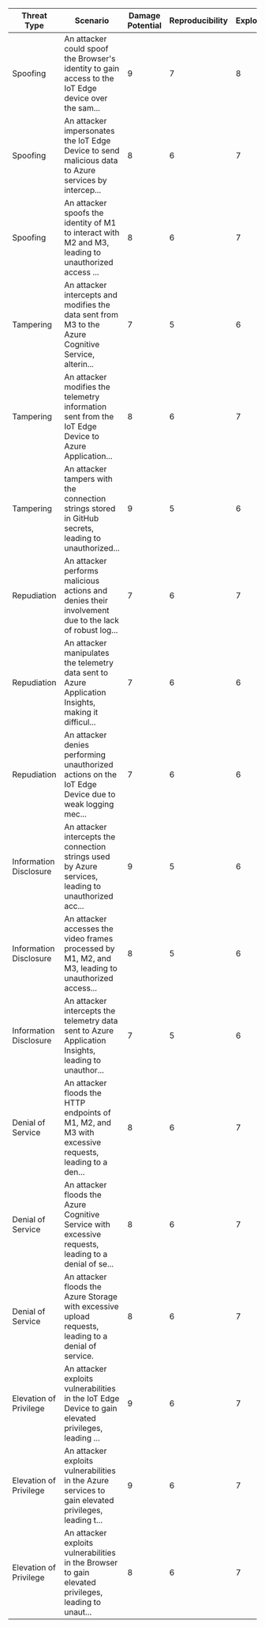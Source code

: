 | Threat Type | Scenario | Damage Potential | Reproducibility | Exploitability | Affected Users | Discoverability | Risk Score |
|------------|----------|------------------|-----------------|----------------|----------------|-----------------|------------|
| Spoofing | An attacker could spoof the Browser's identity to gain access to the IoT Edge device over the sam... | 9 | 7 | 8 | 6 | 5 | 7.00 |
| Spoofing | An attacker impersonates the IoT Edge Device to send malicious data to Azure services by intercep... | 8 | 6 | 7 | 7 | 6 | 6.80 |
| Spoofing | An attacker spoofs the identity of M1 to interact with M2 and M3, leading to unauthorized access ... | 8 | 6 | 7 | 6 | 5 | 6.40 |
| Tampering | An attacker intercepts and modifies the data sent from M3 to the Azure Cognitive Service, alterin... | 7 | 5 | 6 | 5 | 4 | 5.40 |
| Tampering | An attacker modifies the telemetry information sent from the IoT Edge Device to Azure Application... | 8 | 6 | 7 | 7 | 5 | 6.60 |
| Tampering | An attacker tampers with the connection strings stored in GitHub secrets, leading to unauthorized... | 9 | 5 | 6 | 6 | 4 | 6.00 |
| Repudiation | An attacker performs malicious actions and denies their involvement due to the lack of robust log... | 7 | 6 | 7 | 6 | 5 | 6.20 |
| Repudiation | An attacker manipulates the telemetry data sent to Azure Application Insights, making it difficul... | 7 | 6 | 6 | 6 | 5 | 6.00 |
| Repudiation | An attacker denies performing unauthorized actions on the IoT Edge Device due to weak logging mec... | 7 | 6 | 6 | 5 | 4 | 5.60 |
| Information Disclosure | An attacker intercepts the connection strings used by Azure services, leading to unauthorized acc... | 9 | 5 | 6 | 7 | 4 | 6.20 |
| Information Disclosure | An attacker accesses the video frames processed by M1, M2, and M3, leading to unauthorized access... | 8 | 5 | 6 | 6 | 5 | 6.00 |
| Information Disclosure | An attacker intercepts the telemetry data sent to Azure Application Insights, leading to unauthor... | 7 | 5 | 6 | 6 | 5 | 5.80 |
| Denial of Service | An attacker floods the HTTP endpoints of M1, M2, and M3 with excessive requests, leading to a den... | 8 | 6 | 7 | 7 | 6 | 6.80 |
| Denial of Service | An attacker floods the Azure Cognitive Service with excessive requests, leading to a denial of se... | 8 | 6 | 7 | 7 | 6 | 6.80 |
| Denial of Service | An attacker floods the Azure Storage with excessive upload requests, leading to a denial of service. | 8 | 6 | 7 | 7 | 6 | 6.80 |
| Elevation of Privilege | An attacker exploits vulnerabilities in the IoT Edge Device to gain elevated privileges, leading ... | 9 | 6 | 7 | 6 | 5 | 6.60 |
| Elevation of Privilege | An attacker exploits vulnerabilities in the Azure services to gain elevated privileges, leading t... | 9 | 6 | 7 | 7 | 5 | 6.80 |
| Elevation of Privilege | An attacker exploits vulnerabilities in the Browser to gain elevated privileges, leading to unaut... | 8 | 6 | 7 | 6 | 5 | 6.40 |


